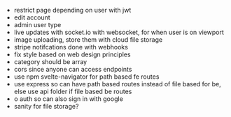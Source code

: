 - restrict page depending on user with jwt
- edit account
- admin user type
- live updates with socket.io with websocket, for when user is on viewport
- image uploading, store them with cloud file storage
- stripe notifcations done with webhooks
- fix style based on web design principles
- category should be array
- cors since anyone can access endpoints
- use npm svelte-navigator for path based fe routes
- use express so can have path based routes instead of file based for be,
else use api folder if file based be routes
- o auth so can also sign in with google
- sanity for file storage?





